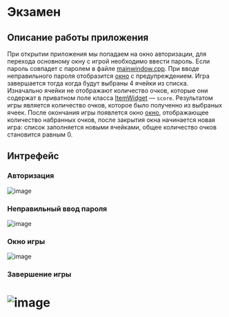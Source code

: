 # Экзамен
## Описание работы приложения
При открытии приложения мы попадаем на окно авторизации, для перехода основному окну с игрой необходимо ввести пароль. Если пароль совпадет с паролем в файле [mainwindow.cpp](app/app/mainwindow.cpp). При вводе неправильного пароля отобразится [окно](#неправильный-ввод-пароля) с предупреждением.
Игра завершается тогда когда будут выбраны 4 ячейки из списка. Изначально ячейки не отображают количество очков, которые они содержат в приватном поле класса [ItemWidget](app/app/itemwidget.cpp) — `score`. Результатом игры является количество очков, которое было полученно из выбраных ячеек. После окончания игры появлется окно
[окно](#завершение-игры), отображающее количество набранных очков, после закрытия окна начинается новая игра: список заполняется новыми ячейками, общее количество очков становится равным 0.
## Интрефейс
### Авторизация
![image](https://user-images.githubusercontent.com/104833734/175773160-a5cb1486-eee1-4b39-9c1d-b9e1831ee7ef.png)

### Неправильный ввод пароля
![image](https://user-images.githubusercontent.com/104833734/175773369-c632884c-3260-4fcb-a31d-b86c2f283987.png)

### Окно игры
![image](https://user-images.githubusercontent.com/104833734/175773184-f0a53e56-f88c-4ce4-9978-30f56b62ea47.png)

### Завершение игры
![image](https://user-images.githubusercontent.com/104833734/175773203-1607e0cf-4085-4f5a-a835-1ad4c05489b9.png)
=======
